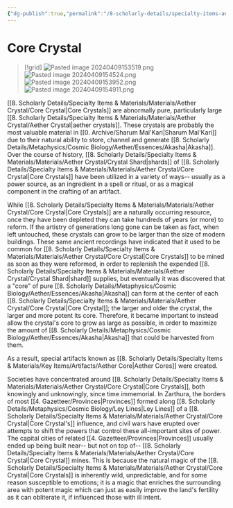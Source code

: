 ```yaml
---
{"dg-publish":true,"permalink":"/8-scholarly-details/specialty-items-and-materials/materials/aether-crystal/core-crystal/","noteIcon":""}
---
```


# Core Crystal 

>[!grid]
>![Pasted image 20240409153519.png](/img/user/x.%20Assets/Attachments/Pasted%20image%2020240409153519.png)
>![Pasted image 20240409154524.png](/img/user/x.%20Assets/Attachments/Pasted%20image%2020240409154524.png)
>![Pasted image 20240409153952.png](/img/user/x.%20Assets/Attachments/Pasted%20image%2020240409153952.png)
>![Pasted image 20240409154911.png](/img/user/x.%20Assets/Attachments/Pasted%20image%2020240409154911.png)

[[8. Scholarly Details/Specialty Items & Materials/Materials/Aether Crystal/Core Crystal\|Core Crystals]] are abnormally pure, particularly large [[8. Scholarly Details/Specialty Items & Materials/Materials/Aether Crystal/Aether Crystal\|aether crystals]]. These crystals are probably the most valuable material in [[0. Archive/Sharum Mal'Kari\|Sharum Mal'Kari]] due to their natural ability to store, channel and generate [[8. Scholarly Details/Metaphysics/Cosmic Biology/Aether/Essences/Akasha\|Akasha]]. Over the course of history, [[8. Scholarly Details/Specialty Items & Materials/Materials/Aether Crystal/Crystal Shard\|shards]] of [[8. Scholarly Details/Specialty Items & Materials/Materials/Aether Crystal/Core Crystal\|Core Crystals]] have been utilized in a variety of ways-- usually as a power source, as an ingredient in a spell or ritual, or as a magical component in the crafting of an artifact. 

While [[8. Scholarly Details/Specialty Items & Materials/Materials/Aether Crystal/Core Crystal\|Core Crystals]] are a naturally occurring resource, once they have been depleted they can take hundreds of years (or more) to reform. If the artistry of generations long gone can be taken as fact, when left untouched, these crystals can grow to be larger than the size of modern buildings. These same ancient recordings have indicated that it used to be common for [[8. Scholarly Details/Specialty Items & Materials/Materials/Aether Crystal/Core Crystal\|Core Crystals]] to be mined as soon as they were reformed, in order to replenish the expended [[8. Scholarly Details/Specialty Items & Materials/Materials/Aether Crystal/Crystal Shard\|shard]] supplies, but eventually it was discovered that a "core" of pure [[8. Scholarly Details/Metaphysics/Cosmic Biology/Aether/Essences/Akasha\|Akasha]] can form at the center of each [[8. Scholarly Details/Specialty Items & Materials/Materials/Aether Crystal/Core Crystal\|Core Crystal]]; the larger and older the crystal, the larger and more potent its core. Therefore, it became important to instead allow the crystal's core to grow as large as possible, in order to maximize the amount of [[8. Scholarly Details/Metaphysics/Cosmic Biology/Aether/Essences/Akasha\|Akasha]] that could be harvested from them.  

As a result, special artifacts known as [[8. Scholarly Details/Specialty Items & Materials/Key Items/Artifacts/Aether Core\|Aether Cores]] were created. 

Societies have concentrated around [[8. Scholarly Details/Specialty Items & Materials/Materials/Aether Crystal/Core Crystal\|Core Crystals]], both knowingly and unknowingly, since time immemorial. In Zarthura, the borders of most [[4. Gazetteer/Provinces\|Provinces]] formed along [[8. Scholarly Details/Metaphysics/Cosmic Biology/Ley Lines\|Ley Lines]] of a [[8. Scholarly Details/Specialty Items & Materials/Materials/Aether Crystal/Core Crystal\|Core Crystal's]] influence, and civil wars have erupted over attempts to shift the powers that control these all-important sites of power. The capital cities of related [[4. Gazetteer/Provinces\|Provinces]] usually ended up being built near-- but not on top of-- [[8. Scholarly Details/Specialty Items & Materials/Materials/Aether Crystal/Core Crystal\|Core Crystal]] mines. This is because the natural magic of the [[8. Scholarly Details/Specialty Items & Materials/Materials/Aether Crystal/Core Crystal\|Core Crystals]] is inherently wild, unpredictable, and for some reason susceptible to emotions; it is a magic that enriches the surrounding area with potent magic which can just as easily improve the land's fertility as it can obliterate it, if influenced those with ill intent. 


